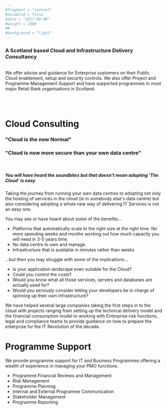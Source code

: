 ```yaml
---
#fragment = "content"
#disabled = false
#date = "2017-09-09"
#weight = 1000
##
#background = "light"
---
```

 
### A Scotland based Cloud and Infrastructure Delivery Consultancy  

<br>
We offer advise and guidance for Enterprise customers on their Public Cloud enablement, setup and security controls.  
We also offer Project and Programme Management Support and have supported programmes in most major Retail Bank organisations in Scotland.  

<br><br>

# Cloud Consulting

### "Cloud is the new Normal"
### "Cloud is now more secure than your own data centre"

<br>

##### You will have heard the soundbites but that doesn't mean adopting 'The Cloud' is easy

Taking the journey from running your own data centres to adopting not only the hosting of services in the cloud (ie in somebody else's data centre) but also considering adopting a whole new way of delivering IT Services is not an easy one.

You may see or have heard about some of the benefits...  
* Platforms that automatically scale to the right size at the right time.  No more spending weeks and months working out how much capacity you will need in 3-5 years time.  
* No data centre to own and manage.  
* Infrastructure that is available in minutes rather than weeks



...but then you may struggle with some of the implications...  
* Is your application landscape even suitable for the Cloud?  
* Could you control the costs?  
* Would you know what all those services, servers and databases are actually used for?  
* Would you seriously consider letting your developers be in charge of spinning up their own infrastructure?  

We have helped several large companies taking the first steps in to the cloud with projects ranging from setting up the technical delivery model and the financial consumption model to working with Enterprise risk functions, legal and compliance teams to provide guidance on how to prepare the enterprise for the IT Revolution of the decade.


# Programme Support

We provide programme support for IT and Business Programmes offering a wealth of experience in managing your PMO functions.  

* Programme Financial Reviews and Management
* Risk Management  
* Programme Planning  
* Internal and External Programme Communication  
* Stakeholder Management  
* Programme Reporting
